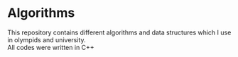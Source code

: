 # Аlgorithms

This repository contains different algorithms and data structures which I use in olympids and university. <br>
All codes were written in C++
